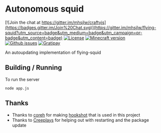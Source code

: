 Autonomous squid
===============

[![Join the chat at https://gitter.im/mhsjlw/craftyjs](https://badges.gitter.im/Join%20Chat.svg)](https://gitter.im/mhsjlw/flying-squid?utm_source=badge&utm_medium=badge&utm_campaign=pr-badge&utm_content=badge)
[![License](https://img.shields.io/badge/license-MIT-blue.svg)](https://github.com/mhsjlw/autonomous-squid/blob/master/LICENSE)
[![Minecraft version](https://img.shields.io/badge/minecraft%20version-1.8-brightgreen.svg)](http://wiki.vg/Protocol)
[![Github issues](https://img.shields.io/github/issues/mhsjlw/autonomous-squid.svg)](https://img.shields.io/github/issues/mhsjlw/autonomous-squid.svg)
[![Gratipay](https://img.shields.io/gratipay/mhsjlw.svg)](https://gratipay.com/~mhsjlw/)

An autoupdating implementation of flying-squid

## Building / Running
To run the server

    node app.js

## Thanks

 - Thanks to [coreh](https://github.com/Coreh) for making [hookshot](https://github.com/Coreh/hookshot) that is used in this project
 - Thanks to [Creeplays](https://github.com/creeplays) for helping out with restarting and the package update
